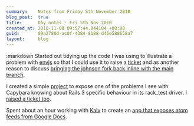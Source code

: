 ```yaml
---
summary:    Notes from Friday 5th November 2010
blog_post:  true
title:      Day notes - Fri 5th Nov 2010
created_at: 2010-11-08 09:57:44.044184 +00:00
guid:       09a2780d-ac0f-4384-8188-d46e588658a7
layout:     blog
---
```

:markdown
  Started out tidying up the code I was using to illustrate a problem with [envjs](https://github.com/smparkes/env-js) so that I could use it to raise a [ticket](https://github.com/smparkes/env-js/issues/issue/23) and as another reason to discuss [bringing the johnson fork back inline with the main branch](http://groups.google.com/group/envjs/browse_thread/thread/ec2ba83d0fb3e57c).

  I created a simple [project](https://github.com/chrisroos/capybara-data-method-naughtiness) to expose one of the problems I see with Capybara knowing about Rails 3 specific behaviour in its rack_test driver.  I [raised a ticket too](https://github.com/jnicklas/capybara/issues/184).

  Spent about an hour working with [Kalv](http://kalv.co.uk/) to create an [app that exposes atom feeds from Google Docs](https://github.com/freerange/docalerts).
